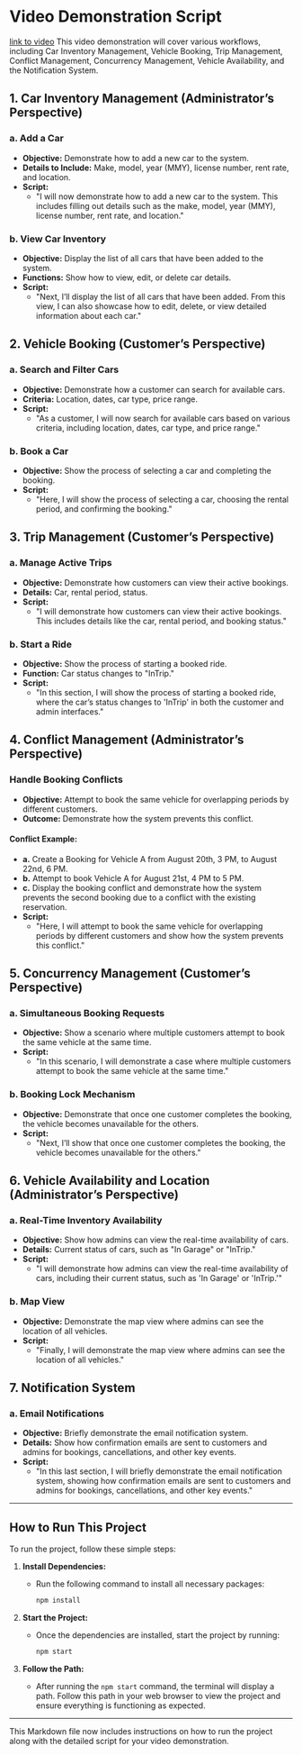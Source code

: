 # Video Demonstration Script
[link to video](https://drive.google.com/file/d/1sQobjpe1kw0PDek7L1qO7wYhbpufF3cX/view?usp=sharing)
This video demonstration will cover various workflows, including Car Inventory Management, Vehicle Booking, Trip Management, Conflict Management, Concurrency Management, Vehicle Availability, and the Notification System.

## 1. Car Inventory Management (Administrator’s Perspective)

### a. Add a Car
- **Objective:** Demonstrate how to add a new car to the system.
- **Details to Include:** Make, model, year (MMY), license number, rent rate, and location.
- **Script:** 
    - "I will now demonstrate how to add a new car to the system. This includes filling out details such as the make, model, year (MMY), license number, rent rate, and location."

### b. View Car Inventory
- **Objective:** Display the list of all cars that have been added to the system.
- **Functions:** Show how to view, edit, or delete car details.
- **Script:** 
    - "Next, I’ll display the list of all cars that have been added. From this view, I can also showcase how to edit, delete, or view detailed information about each car."

## 2. Vehicle Booking (Customer’s Perspective)

### a. Search and Filter Cars
- **Objective:** Demonstrate how a customer can search for available cars.
- **Criteria:** Location, dates, car type, price range.
- **Script:** 
    - "As a customer, I will now search for available cars based on various criteria, including location, dates, car type, and price range."

### b. Book a Car
- **Objective:** Show the process of selecting a car and completing the booking.
- **Script:** 
    - "Here, I will show the process of selecting a car, choosing the rental period, and confirming the booking."

## 3. Trip Management (Customer’s Perspective)

### a. Manage Active Trips
- **Objective:** Demonstrate how customers can view their active bookings.
- **Details:** Car, rental period, status.
- **Script:** 
    - "I will demonstrate how customers can view their active bookings. This includes details like the car, rental period, and booking status."

### b. Start a Ride
- **Objective:** Show the process of starting a booked ride.
- **Function:** Car status changes to "InTrip."
- **Script:** 
    - "In this section, I will show the process of starting a booked ride, where the car’s status changes to 'InTrip' in both the customer and admin interfaces."

## 4. Conflict Management (Administrator’s Perspective)

### Handle Booking Conflicts
- **Objective:** Attempt to book the same vehicle for overlapping periods by different customers.
- **Outcome:** Demonstrate how the system prevents this conflict.

#### Conflict Example:
- **a.** Create a Booking for Vehicle A from August 20th, 3 PM, to August 22nd, 6 PM.
- **b.** Attempt to book Vehicle A for August 21st, 4 PM to 5 PM.
- **c.** Display the booking conflict and demonstrate how the system prevents the second booking due to a conflict with the existing reservation.
- **Script:** 
    - "Here, I will attempt to book the same vehicle for overlapping periods by different customers and show how the system prevents this conflict."

## 5. Concurrency Management (Customer’s Perspective)

### a. Simultaneous Booking Requests
- **Objective:** Show a scenario where multiple customers attempt to book the same vehicle at the same time.
- **Script:** 
    - "In this scenario, I will demonstrate a case where multiple customers attempt to book the same vehicle at the same time."

### b. Booking Lock Mechanism
- **Objective:** Demonstrate that once one customer completes the booking, the vehicle becomes unavailable for the others.
- **Script:** 
    - "Next, I’ll show that once one customer completes the booking, the vehicle becomes unavailable for the others."

## 6. Vehicle Availability and Location (Administrator’s Perspective)

### a. Real-Time Inventory Availability
- **Objective:** Show how admins can view the real-time availability of cars.
- **Details:** Current status of cars, such as "In Garage" or "InTrip."
- **Script:** 
    - "I will demonstrate how admins can view the real-time availability of cars, including their current status, such as 'In Garage' or 'InTrip.'"

### b. Map View
- **Objective:** Demonstrate the map view where admins can see the location of all vehicles.
- **Script:** 
    - "Finally, I will demonstrate the map view where admins can see the location of all vehicles."

## 7. Notification System

### a. Email Notifications
- **Objective:** Briefly demonstrate the email notification system.
- **Details:** Show how confirmation emails are sent to customers and admins for bookings, cancellations, and other key events.
- **Script:** 
    - "In this last section, I will briefly demonstrate the email notification system, showing how confirmation emails are sent to customers and admins for bookings, cancellations, and other key events."

---

## How to Run This Project

To run the project, follow these simple steps:

1. **Install Dependencies:**
   - Run the following command to install all necessary packages:
     ```bash
     npm install
     ```

2. **Start the Project:**
   - Once the dependencies are installed, start the project by running:
     ```bash
     npm start
     ```

3. **Follow the Path:**
   - After running the `npm start` command, the terminal will display a path. Follow this path in your web browser to view the project and ensure everything is functioning as expected.

---

This Markdown file now includes instructions on how to run the project along with the detailed script for your video demonstration.
